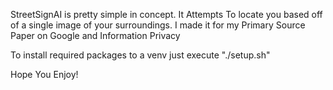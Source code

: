 StreetSignAI is pretty simple in concept. It Attempts To locate you based off of a single image of your surroundings. I made it for my Primary Source Paper on Google and Information Privacy

To install required packages to a venv just execute "./setup.sh"

Hope You Enjoy!
